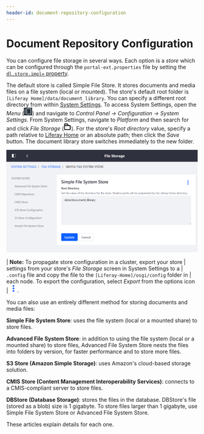 ```yaml
---
header-id: document-repository-configuration
---
```


# Document Repository Configuration

You can configure file storage in several ways. Each option is a *store* which
can be configured through the `portal-ext.properties` file by setting the
[`dl.store.impl=`
property](@platform-ref@/7.1-latest/propertiesdoc/portal.properties.html#Document%20Library%20Service). 

The default store is called Simple File Store. It stores documents and media
files on a file system (local or mounted). The store's default root folder is
`[Liferay Home]/data/document_library`. You can specify a different root
directory from within 
[System Settings](/docs/7-1/user/-/knowledge_base/u/system-settings). 
To access System Settings, open the *Menu*
(![Menu](../../../images/icon-menu.png)) and navigate to *Control Panel &rarr;
Configuration &rarr; System Settings*. From System Settings, navigate to
*Platform* and then search for and click *File Storage*
(![Folder](../../../images/icon-folder.png)). For the store's *Root directory*
value, specify a path relative to 
[Liferay Home](/docs/7-1/deploy/-/knowledge_base/d/installing-liferay#liferay-home)
or an absolute path; then click the *Save* button. The document library store
switches immediately to the new folder. 

![Figure 1: The File Storage page in System Settings lets you configure document repository storage.](../../../images/file-storage.png)

| **Note:** To propagate store configuration in a cluster, export your store
| settings from your store's *File Storage* screen in System Settings to a
| `.config` file and copy the file to the `[Liferay-Home]/osgi/config` folder in
| each node. To export the configuration, select *Export* from the options icon
| ![Options](../../../images/icon-options.png).

You can also use an entirely different method for storing documents and media
files:

**Simple File System Store**: uses the file system (local or a mounted share) to
store files.

**Advanced File System Store**: in addition to using the file system (local or a
mounted share) to store files, Advanced File System Store nests the files into
folders by version, for faster performance and to store more files.

**S3 Store (Amazon Simple Storage)**: uses Amazon's cloud-based storage 
solution. 

**CMIS Store (Content Management Interoperability Services)**: connects to
a CMIS-compliant server to store files. 

**DBStore (Database Storage)**: stores the files in the database. DBStore's file
(stored as a blob) size is 1 gigabyte. To store files larger than 1 gigabyte,
use Simple File System Store or Advanced File System Store. 

These articles explain details for each one. 
